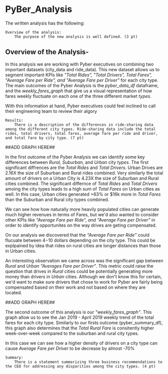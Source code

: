 # PyBer_Analysis

The written analysis has the following:

    Overview of the analysis:
        The purpose of the new analysis is well defined. (3 pt)
        
## Overview of the Analysis-

In this analysis we are working with Pyber executives on combining two important datasets (city_data and ride_data). This new dataset allows us to segment important KPIs like *"Total Rides", "Total Drivers", Total Fares", "Average Fare per Ride", and "Average Fare per Driver"* for each city type.  The main outcomes of the Pyber Analysis is the *pyber_data_df* dataframe, and the *weekly_fares_graph* that give us a visual representation of how fares weekly fluctuate on each one of the three different market *types*. 


With this information at hand, Pyber executives could feel inclined to call their engineering team to review their algory

    Results:
        There is a description of the differences in ride-sharing data among the different city types. Ride-sharing data include the total rides, total drivers, total fares, average fare per ride and driver, and total fare by city type. (7 pt)
        
##ADD GRAPH HERE##

In the first outcome of the Pyber Analysis we can identify some key differences between *Rural, Suburban,* and *Urban* city *types*. The first significant diffrences are the *Total Rides* and *Total Drivers*. Urban Drives are 2.16X the size of Suburban and Rural rides combined. Very similarly the total amount of drivers on a Urban City is 4.23X the size of Suburban and Rural cities combined. 
The significant differnce of *Total Rides* and *Total Drivers* amoing the city types leads to a high sum of *Total Fares* on Urban cities as well.  In this case, Urban cities generated +63% or $16k more in *Total Fares* than the Suburban and Rural city types combined.

We can see how how naturally more heavily populated cities can generate much higher revenues in terms of Fares, but we'd also wanted to consider other KPIs like *"Average Fare per Ride", and "Average Fare per Driver"* in order to identify opportunites on the way drives are geting compensated.

On our analysis we discovered that the *"Average Fare per Ride"* could flucuate between $4-$10 dollars depending on the city type. This could be explpained by idea that rides on rural cities are longer distances than those in Urban cities. 

An interesting observation we came across was the significant gap between *Rural* and *Urban* *"Averages Fare per Driver"*. This metric could raise the question that drives in *Rural* cities could be potentially generating more money than drivers in *Urban* cities. Although we don't know this for certain, we'd want to make sure drivers that chose to work for Pyber are fairly being compensated based on their work and not based on where they are located.  

##ADD GRAPH HERE##

The second outcome of this analysis is our *"weekly_fares_graph"*. This graph allow us to see the Jan 2019 - April 2019 weekly trend of the total fares for each city type. Similarly to our firsts outcome (pyber_summary_df), this graph also determines that the *Total Rural Fare* is consitently higher week-over-week compared to the suburban and rural city types. 



In this case we can see how a higher density of drivers on a city type can cause *Average Fare per Driver* to be decrease by almost -70%

    Summary:
        There is a statement summarizing three business recommendations to the CEO for addressing any disparities among the city types. (4 pt)
